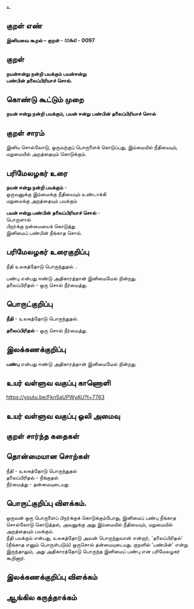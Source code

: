 உ

## குறள் எண் 

**இனியவை கூறல் – குறள் - ௦௦௯௭ - 0097**  

## குறள் 

**நயன்ஈன்று நன்றி பயக்கும் பயன்ஈன்று  
பண்பின் தலைப்பிரியாச் சொல்.** 

## கொண்டு கூட்டும் முறை

**நயன் ஈன்று நன்றி பயக்கும், பயன் ஈன்று பண்பின் தலைப்பிரியாச் சொல்**  

## குறள் சாரம் 

இனிய சொல்லோடு, ஒருவற்குப் பொருளைக் கொடுப்பது, இம்மையில் நீதியையும், மறுமையில் அறத்தையும் கொடுக்கும்.

## பரிமேலழகர் உரை

**நயன் ஈன்று நன்றி பயக்கும்** -  
ஒருவனுக்கு இம்மைக்கு நீதியையும் உண்டாக்கி  
மறுமைக்கு அறத்தையும் பயக்கும்  

**பயன் ஈன்று பண்பின் தலைப்பிரியாச் சொல்** -  
பொருளால்  
பிறர்க்கு நன்மையைக் கொடுத்து  
இனிமைப் பண்பின் நீங்காத சொல். 

## பரிமேலழகர் உரைகுறிப்பு   

நீதி உலகத்தோடு பொருந்துதல். .  

பண்பு என்பது ஈண்டு அதிகாரத்தான் இனிமைமேல் நின்றது.    
தலைப்பிரிதல் - ஒரு சொல் நீர்மைத்து.  

## பொருட்குறிப்பு 

**நீதி** - உலகத்தோடு பொருந்துதல்.  

**தலைப்பிரிதல்** - ஒரு சொல் நீர்மைத்து.  

## இலக்கணக்குறிப்பு  

**பண்பு** என்பது ஈண்டு அதிகாரத்தான் இனிமைமேல் நின்றது.   

## உயர் வள்ளுவ வகுப்பு காணொளி

https://youtu.be/Fkn5aUPWyAU?t=7763

## உயர் வள்ளுவ வகுப்பு ஒலி அமைவு 

 
## குறள் சார்ந்த கதைகள் 


## தொன்மையான சொற்கள்

நீதி - உலகத்தோடு பொருந்துதல்  
தலைப்பிரிதல் - நீங்குதல்    
நீர்மைத்து - தன்மையுடையது 

## பொருட்குறிப்பு விளக்கம்.

ஒருவன் ஒரு பொருளைப் பிறர்க்குக் கொடுக்கும்போது, இனிமைப் பண்பு நீங்காத சொல்லோடு கொடுத்தல், அவனுக்கு அது இம்மையில் நீதியையும், மறுமையில் அறத்தையும் பயக்கும்.  
நீதி பயக்கும் என்பது, உலகத்தோடு அவன் பொருந்துவான் என்றார்,
'தலைப்பிரிதல்' (நீங்காத எனும் பொருள்படும்) ஒருசொல் தன்மையுடையது. 
குறளில் 'பண்பின்' என்று இருந்தாலும், அது அதிகாரத்தோடு பொருந்த இனிமைப் பண்பு என பரிமேலழகர் கூறினார்.  

## இலக்கணக்குறிப்பு விளக்கம்


## ஆங்கில கருத்தாக்கம் 


